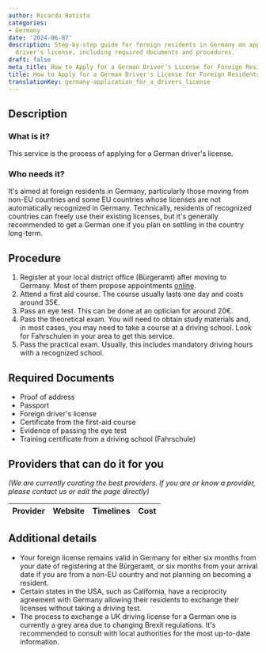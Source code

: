 ```yaml
---
author: Ricardo Batista
categories:
- Germany
date: '2024-06-07'
description: Step-by-step guide for foreign residents in Germany on applying for a
  driver's license, including required documents and procedures.
draft: false
meta_title: How to Apply for a German Driver's License for Foreign Residents
title: How to Apply for a German Driver's License for Foreign Residents
translationKey: germany-application_for_a_drivers_license
---
```



## Description
### What is it?
This service is the process of applying for a German driver's license. 
### Who needs it?
It's aimed at foreign residents in Germany, particularly those moving from non-EU countries and some EU countries whose licenses are not automatically recognized in Germany. Technically, residents of recognized countries can freely use their existing licenses, but it's generally recommended to get a German one if you plan on settling in the country long-term.

## Procedure
1. Register at your local district office (Bürgeramt) after moving to Germany. Most of them propose appointments [online](https://service.berlin.de/dienstleistung/120686/).
2. Attend a first aid course. The course usually lasts one day and costs around 35€. 
3. Pass an eye test. This can be done at an optician for around 20€.
4. Pass the theoretical exam. You will need to obtain study materials and, in most cases, you may need to take a course at a driving school. Look for Fahrschulen in your area to get this service.
5. Pass the practical exam. Usually, this includes mandatory driving hours with a recognized school.

## Required Documents
- Proof of address
- Passport
- Foreign driver's license
- Certificate from the first-aid course
- Evidence of passing the eye test
- Training certificate from a driving school (Fahrschule)

## Providers that can do it for you

_(We are currently curating the best providers. If you are or know a provider, please contact us or edit the page directly)_

| Provider        |     Website     |     Timelines    |       Cost      |
| --------------- | --------------- |  :-------------: | :-------------: |

## Additional details
- Your foreign license remains valid in Germany for either six months from your date of registering at the Bürgeramt, or six months from your arrival date if you are from a non-EU country and not planning on becoming a resident.
- Certain states in the USA, such as California, have a reciprocity agreement with Germany allowing their residents to exchange their licenses without taking a driving test.
- The process to exchange a UK driving license for a German one is currently a grey area due to changing Brexit regulations. It's recommended to consult with local authorities for the most up-to-date information.